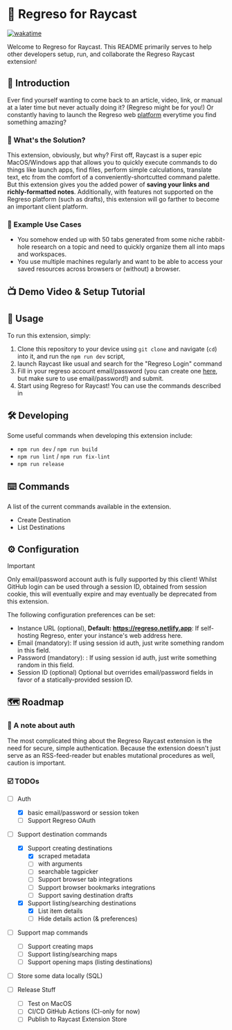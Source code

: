 # 🔷 Regreso for Raycast

[![wakatime](https://wakatime.com/badge/user/7482ea9d-3085-4e9b-95ad-1ca78a14d948/project/de8e3865-61b8-47e9-8f80-dbc6224ca070.svg)](https://wakatime.com/badge/user/7482ea9d-3085-4e9b-95ad-1ca78a14d948/project/de8e3865-61b8-47e9-8f80-dbc6224ca070)

Welcome to Regreso for Raycast. This README primarily serves to help other developers setup, run, and collaborate the Regreso Raycast extension!

## 👋 Introduction

Ever find yourself wanting to come back to an article, video, link, or manual at a later time but never actually doing it? (Regreso might be for you!) Or constantly having to launch the Regreso web [platform](https://regreso.netlify.app) everytime you find something amazing?

### 🤔 What's the Solution?

This extension, obviously, but why? First off, Raycast is a super epic MacOS/Windows app that allows you to quickly execute commands to do things like launch apps, find files, perform simple calculations, translate text, etc from the comfort of a conveniently-shortcutted command palette. But this extension gives you the added power of **saving your links and richly-formatted notes**. Additionally, with features not supported on the Regreso platform (such as drafts), this extension will go farther to become an important client platform.

### 💪 Example Use Cases

- You somehow ended up with 50 tabs generated from some niche rabbit-hole research on a topic and need to quickly organize them all into maps and workspaces.
- You use multiple machines regularly and want to be able to access your saved resources across browsers or (without) a browser.

## 📺 Demo Video & Setup Tutorial

## 🚀 Usage

To run this extension, simply:

1. Clone this repository to your device using `git clone` and navigate (`cd`) into it, and run the `npm run dev` script,
2. launch Raycast like usual and search for the "Regreso Login" command
3. Fill in your regreso account email/password (you can create one [here](https://regreso.netlify.app/sign-up), but make sure to use email/password!) and submit.
4. Start using Regreso for Raycast! You can use the commands described in

## 🛠️ Developing

Some useful commands when developing this extension include:

- `npm run dev` / `npm run build`
- `npm run lint` / `npm run fix-lint`
- `npm run release`

## ⌨️ Commands

A list of the current commands available in the extension.

- Create Destination
- List Destinations

## ⚙️ Configuration

> [!IMPORTANT]
> Only email/password account auth is fully supported by this client! Whilst GitHub login can be used through a session ID, obtained from session cookie, this will eventually expire and may eventually be deprecated from this extension.

The following configuration preferences can be set:

- Instance URL (optional), **Default: https://regreso.netlify.app**: If self-hosting Regreso, enter your instance's web address here.
- Email (mandatory): If using session id auth, just write something random in this field.
- Password (mandatory): : If using session id auth, just write something random in this field.
- Session ID (optional) Optional but overrides email/password fields in favor of a statically-provided session ID.

## 🗺️ Roadmap

### 📝 A note about auth

The most complicated thing about the Regreso Raycast extension is the need for secure, simple authentication. Because the extension doesn't just serve as an RSS-feed-reader but enables mutational procedures as well, caution is important.

### ☑️ TODOs

- [ ] Auth
  - [x] basic email/password or session token
  - [ ] Support Regreso OAuth
- [ ] Support destination commands
  - [x] Support creating destinations
    - [x] scraped metadata
    - [ ] with arguments
    - [ ] searchable tagpicker
    - [ ] Support browser tab integrations
    - [ ] Support browser bookmarks integrations
    - [ ] Support saving destination drafts
  - [x] Support listing/searching destinations
    - [x] List item details
    - [ ] Hide details action (& preferences)

- [ ] Support map commands
  - [ ] Support creating maps
  - [ ] Support listing/searching maps
  - [ ] Support opening maps (listing destinations)

- [ ] Store some data locally (SQL)

- [ ] Release Stuff
  - [ ] Test on MacOS
  - [ ] CI/CD GitHub Actions (CI-only for now)
  - [ ] Publish to Raycast Extension Store
